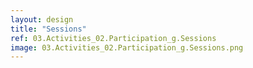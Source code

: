 ```yaml
---
layout: design
title: "Sessions"
ref: 03.Activities_02.Participation_g.Sessions
image: 03.Activities_02.Participation_g.Sessions.png
---
```

